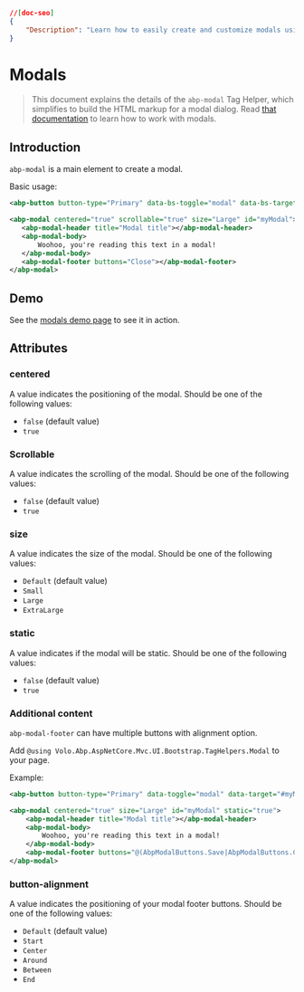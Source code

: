 ```json
//[doc-seo]
{
    "Description": "Learn how to easily create and customize modals using the `abp-modal` Tag Helper in ABP Framework, enhancing your web application's user experience."
}
```

# Modals

> This document explains the details of the `abp-modal` Tag Helper, which simplifies to build the HTML markup for a modal dialog. Read [that documentation](../modals.md) to learn how to work with modals.

## Introduction

`abp-modal` is a main element to create a modal.

Basic usage:

````xml
<abp-button button-type="Primary" data-bs-toggle="modal" data-bs-target="#myModal">Launch modal</abp-button>

<abp-modal centered="true" scrollable="true" size="Large" id="myModal">
   <abp-modal-header title="Modal title"></abp-modal-header>
   <abp-modal-body>
       Woohoo, you're reading this text in a modal!
   </abp-modal-body>
   <abp-modal-footer buttons="Close"></abp-modal-footer>
</abp-modal>
````

## Demo

See the [modals demo page](https://bootstrap-taghelpers.abp.io/Components/Modals) to see it in action.

## Attributes

### centered

A value indicates the positioning of the modal. Should be one of the following values:

* `false` (default value)
* `true`

### Scrollable

A value indicates the scrolling of the modal. Should be one of the following values:

* `false` (default value)
* `true`

### size

A value indicates the size of the modal. Should be one of the following values:

* `Default` (default value)
* `Small`
* `Large`
* `ExtraLarge`

### static

A value indicates if the modal will be static. Should be one of the following values:

* `false` (default value)
* `true`

### Additional content

`abp-modal-footer` can have multiple buttons with alignment option.

Add `@using Volo.Abp.AspNetCore.Mvc.UI.Bootstrap.TagHelpers.Modal` to your page.

Example:

````xml
<abp-button button-type="Primary" data-toggle="modal" data-target="#myModal">Launch modal</abp-button>

<abp-modal centered="true" size="Large" id="myModal" static="true">
    <abp-modal-header title="Modal title"></abp-modal-header>
    <abp-modal-body>
        Woohoo, you're reading this text in a modal!
    </abp-modal-body>
    <abp-modal-footer buttons="@(AbpModalButtons.Save|AbpModalButtons.Close)" button-alignment="Between"></abp-modal-footer>
</abp-modal>
````

### button-alignment

A value indicates the positioning of your modal footer buttons. Should be one of the following values: 

* `Default` (default value)
* `Start`
* `Center`
* `Around`
* `Between`
* `End`
